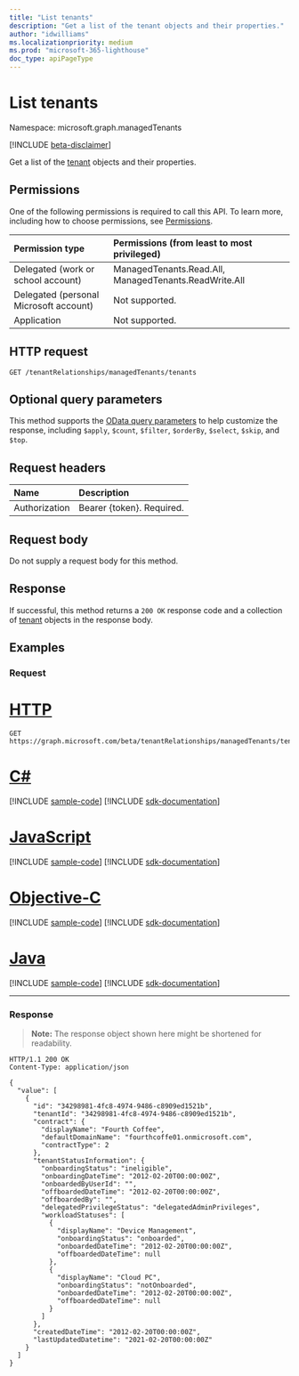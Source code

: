 ```yaml
---
title: "List tenants"
description: "Get a list of the tenant objects and their properties."
author: "idwilliams"
ms.localizationpriority: medium
ms.prod: "microsoft-365-lighthouse"
doc_type: apiPageType
---
```


# List tenants
Namespace: microsoft.graph.managedTenants

[!INCLUDE [beta-disclaimer](../../includes/beta-disclaimer.md)]

Get a list of the [tenant](../resources/managedtenants-tenant.md) objects and their properties.

## Permissions
One of the following permissions is required to call this API. To learn more, including how to choose permissions, see [Permissions](/graph/permissions-reference).

|Permission type|Permissions (from least to most privileged)|
|:---|:---|
|Delegated (work or school account)|ManagedTenants.Read.All, ManagedTenants.ReadWrite.All|
|Delegated (personal Microsoft account)|Not supported.|
|Application|Not supported.|

## HTTP request

<!-- {
  "blockType": "ignored"
}
-->
``` http
GET /tenantRelationships/managedTenants/tenants
```

## Optional query parameters
This method supports the [OData query parameters](/graph/query-parameters) to help customize the response, including `$apply`, `$count`, `$filter`, `$orderBy`, `$select`, `$skip`, and `$top`.

## Request headers
|Name|Description|
|:---|:---|
|Authorization|Bearer {token}. Required.|

## Request body
Do not supply a request body for this method.

## Response

If successful, this method returns a `200 OK` response code and a collection of [tenant](../resources/managedtenants-tenant.md) objects in the response body.

## Examples

### Request

# [HTTP](#tab/http)
<!-- {
  "blockType": "request",
  "name": "list_tenant"
}
-->
``` http
GET https://graph.microsoft.com/beta/tenantRelationships/managedTenants/tenants
```
# [C#](#tab/csharp)
[!INCLUDE [sample-code](../includes/snippets/csharp/list-tenant-csharp-snippets.md)]
[!INCLUDE [sdk-documentation](../includes/snippets/snippets-sdk-documentation-link.md)]

# [JavaScript](#tab/javascript)
[!INCLUDE [sample-code](../includes/snippets/javascript/list-tenant-javascript-snippets.md)]
[!INCLUDE [sdk-documentation](../includes/snippets/snippets-sdk-documentation-link.md)]

# [Objective-C](#tab/objc)
[!INCLUDE [sample-code](../includes/snippets/objc/list-tenant-objc-snippets.md)]
[!INCLUDE [sdk-documentation](../includes/snippets/snippets-sdk-documentation-link.md)]

# [Java](#tab/java)
[!INCLUDE [sample-code](../includes/snippets/java/list-tenant-java-snippets.md)]
[!INCLUDE [sdk-documentation](../includes/snippets/snippets-sdk-documentation-link.md)]

---



### Response
>**Note:** The response object shown here might be shortened for readability.
<!-- {
  "blockType": "response",
  "truncated": true,
  "@odata.type": "Collection(microsoft.graph.managedTenants.tenant)"
}
-->
``` http
HTTP/1.1 200 OK
Content-Type: application/json

{
  "value": [
    {
      "id": "34298981-4fc8-4974-9486-c8909ed1521b",
      "tenantId": "34298981-4fc8-4974-9486-c8909ed1521b",
      "contract": {
        "displayName": "Fourth Coffee",
        "defaultDomainName": "fourthcoffe01.onmicrosoft.com",
        "contractType": 2
      },
      "tenantStatusInformation": {
        "onboardingStatus": "ineligible",
        "onboardingDateTime": "2012-02-20T00:00:00Z",
        "onboardedByUserId": "",
        "offboardedDateTime": "2012-02-20T00:00:00Z",
        "offboardedBy": "",
        "delegatedPrivilegeStatus": "delegatedAdminPrivileges",
        "workloadStatuses": [
          {
            "displayName": "Device Management",
            "onboardingStatus": "onboarded",
            "onboardedDateTime": "2012-02-20T00:00:00Z",
            "offboardedDateTime": null
          },
          {
            "displayName": "Cloud PC",
            "onboardingStatus": "notOnboarded",
            "onboardedDateTime": "2012-02-20T00:00:00Z",
            "offboardedDateTime": null
          }
        ]
      },
      "createdDateTime": "2012-02-20T00:00:00Z",
      "lastUpdatedDatetime": "2021-02-20T00:00:00Z"
    }
  ]
}
```
